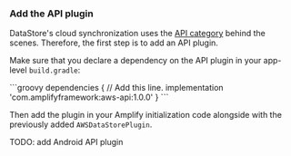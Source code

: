 ### Add the API plugin

DataStore's cloud synchronization uses the [API category](~/lib/graphqlapi/getting-started.md) behind the scenes. Therefore, the first step is to add an API plugin.

Make sure that you declare a dependency on the API plugin in your app-level `build.gradle`:

\```groovy
dependencies {
    // Add this line.
    implementation 'com.amplifyframework:aws-api:1.0.0'
}
\```

Then add the plugin in your Amplify initialization code alongside with the previously added `AWSDataStorePlugin`.

TODO: add Android API plugin
